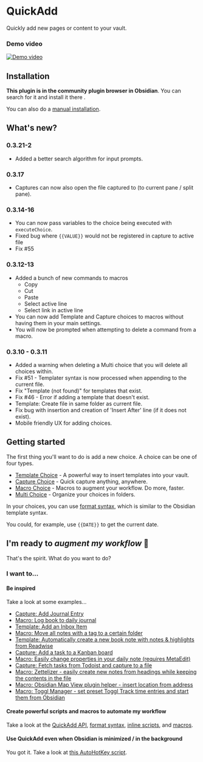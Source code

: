 # QuickAdd
Quickly add new pages or content to your vault.
### Demo video
[![Demo video](https://img.youtube.com/vi/gYK3VDQsZJo/0.jpg)](https://www.youtube.com/watch?v=gYK3VDQsZJo)

## Installation
**This plugin is in the community plugin browser in Obsidian**. You can search for it and install it there .

You can also do a [manual installation](docs/ManualInstallation.md).

## What's new?
### 0.3.21-2
- Added a better search algorithm for input prompts.

### 0.3.17
- Captures can now also open the file captured to (to current pane / split pane).

### 0.3.14-16
- You can now pass variables to the choice being executed with ``executeChoice``.
- Fixed bug where ``{{VALUE}}`` would not be registered in capture to active file
- Fix #55

### 0.3.12-13
- Added a bunch of new commands to macros
  - Copy
  - Cut
  - Paste
  - Select active line
  - Select link in active line
- You can now add Template and Capture choices to macros without having them in your main settings.
- You will now be prompted when attempting to delete a command from a macro.

### 0.3.10 - 0.3.11
- Added a warning when deleting a Multi choice that you will delete all choices within.
- Fix #51 - Templater syntax is now processed when appending to the current file.
- Fix "Template (not found)" for templates that exist.
- Fix #46 - Error if adding a template that doesn't exist.
- Template: Create file in same folder as current file.
- Fix bug with insertion and creation of 'Insert After' line (if it does not exist).
- Mobile friendly UX for adding choices.

## Getting started
The first thing you'll want to do is add a new choice. A choice can be one of four types.
- [Template Choice](docs/Choices/TemplateChoice.md) - A powerful way to insert templates into your vault.
- [Capture Choice](docs/Choices/CaptureChoice.md) - Quick capture anything, anywhere.
- [Macro Choice](docs/Choices/MacroChoice.md) - Macros to augment your workflow. Do more, faster.
- [Multi Choice](docs/Choices/MultiChoice.md) - Organize your choices in folders.

In your choices, you can use [format syntax](docs/FormatSyntax.md), which is similar to the Obsidian template syntax.

You could, for example, use ``{{DATE}}`` to get the current date.

## I'm ready to _augment my workflow_ 🚀
That's the spirit. What do you want to do?

### I want to...
#### Be inspired
Take a look at some examples...
- [Capture: Add Journal Entry](docs/Examples/Capture_AddJournalEntry.md)
- [Macro: Log book to daily journal](docs/Examples/Macro_LogBookToDailyJournal.md)
- [Template: Add an Inbox Item](docs/Examples/Template_AddAnInboxItem.md)
- [Macro: Move all notes with a tag to a certain folder](docs/Examples/Macro_MoveNotesWithATagToAFolder.md)
- [Template: Automatically create a new book note with notes & highlights from Readwise](docs/Examples/Template_AutomaticBookNotesFromReadwise.md)
- [Capture: Add a task to a Kanban board](docs/Examples/Capture_AddTaskToKanbanBoard.md)
- [Macro: Easily change properties in your daily note (requires MetaEdit)](docs/Examples/Macro_ChangePropertyInDailyNotes.md)
- [Capture: Fetch tasks from Todoist and capture to a file](docs/Examples/Capture_FetchTasksFromTodoist.md)
- [Macro: Zettelizer - easily create new notes from headings while keeping the contents in the file](docs/Examples/Macro_Zettelizer.md)
- [Macro: Obsidian Map View plugin helper - insert location from address](docs/Examples/Macro_AddLocationLongLatFromAddress.md)
- [Macro: Toggl Manager - set preset Toggl Track time entries and start them from Obsidian](docs/Examples/Macro_TogglManager.md)

#### Create powerful scripts and macros to automate my workflow
Take a look at the [QuickAdd API](docs/QuickAddAPI.md), [format syntax](docs/FormatSyntax.md), [inline scripts](docs/InlineScripts.md), and [macros](docs/Choices/MacroChoice.md).

#### Use QuickAdd even when Obsidian is minimized / in the background
You got it. Take a look at [this AutoHotKey script](docs/AHK_OpenQuickAddFromDesktop.md).

